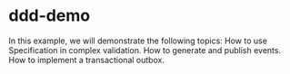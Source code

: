 # ddd-demo
In this example, we will demonstrate the following topics:  How to use Specification in complex validation. How to generate and publish events. How to implement a transactional outbox.
